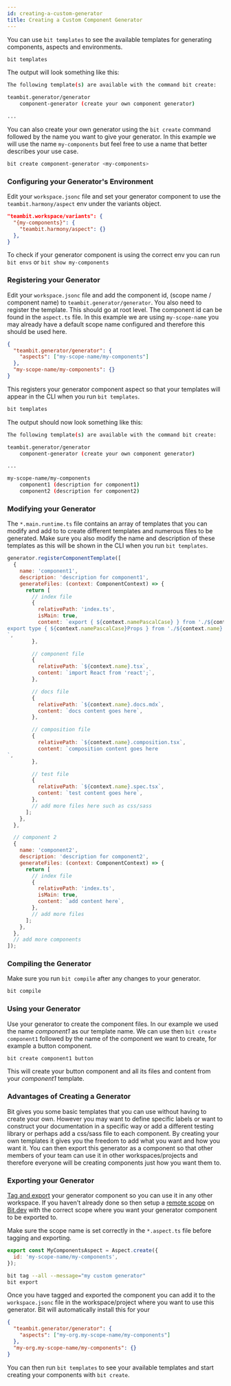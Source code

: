 ```yaml
---
id: creating-a-custom-generator
title: Creating a Custom Component Generator
---
```


You can use `bit templates` to see the available templates for generating components, aspects and environments.

```bash
bit templates
```

The output will look something like this:

```bash
The following template(s) are available with the command bit create:

teambit.generator/generator
    component-generator (create your own component generator)

...
```

You can also create your own generator using the `bit create` command followed by the name you want to give your generator. In this example we will use the name `my-components` but feel free to use a name that better describes your use case.

```bash
bit create component-generator <my-components>
```

### Configuring your Generator's Environment

Edit your `workspace.jsonc` file and set your generator component to use the `teambit.harmony/aspect` env under the variants object.

```json {2,3} title="workspace.jsonc"
"teambit.workspace/variants": {
  "{my-components}": {
    "teambit.harmony/aspect": {}
  },
}
```

To check if your generator component is using the correct env you can run `bit envs` or `bit show my-components`

### Registering your Generator

Edit your `workspace.jsonc` file and add the component id, (scope name / component name) to `teambit.generator/generator`. You also need to register the template. This should go at root level. The component id can be found in the `aspect.ts` file. In this example we are using `my-scope-name` you may already have a default scope name configured and therefore this should be used here.

```json {} title="workspace.jsonc"
{
  "teambit.generator/generator": {
    "aspects": ["my-scope-name/my-components"]
  },
  "my-scope-name/my-components": {}
}
```

This registers your generator component aspect so that your templates will appear in the CLI when you run `bit templates`.

```bash
bit templates
```

The output should now look something like this:

```bash
The following template(s) are available with the command bit create:

teambit.generator/generator
    component-generator (create your own component generator)

...

my-scope-name/my-components
    component1 (description for component1)
    component2 (description for component2)
```

### Modifying your Generator

The `*.main.runtime.ts` file contains an array of templates that you can modify and add to to create different templates and numerous files to be generated. Make sure you also modify the name and description of these templates as this will be shown in the CLI when you run `bit templates`.

```js {3,4} title="*.main.runtime.ts"
generator.registerComponentTemplate([
  {
    name: 'component1',
    description: 'description for component1',
    generateFiles: (context: ComponentContext) => {
      return [
        // index file
        {
          relativePath: 'index.ts',
          isMain: true,
          content: `export { ${context.namePascalCase} } from './${context.name}';
export type { ${context.namePascalCase}Props } from './${context.name}';
`,
        },

        // component file
        {
          relativePath: `${context.name}.tsx`,
          content: `import React from 'react';`,
        },

        // docs file
        {
          relativePath: `${context.name}.docs.mdx`,
          content: `docs content goes here`,
        },

        // composition file
        {
          relativePath: `${context.name}.composition.tsx`,
          content: `composition content goes here
`,
        },

        // test file
        {
          relativePath: `${context.name}.spec.tsx`,
          content: `test content goes here`,
        },
        // add more files here such as css/sass
      ];
    },
  },

  // component 2
  {
    name: 'component2',
    description: 'description for component2',
    generateFiles: (context: ComponentContext) => {
      return [
        // index file
        {
          relativePath: 'index.ts',
          isMain: true,
          content: `add content here`,
        },
        // add more files
      ];
    },
  },
  // add more components
]);
```

### Compiling the Generator

Make sure you run `bit compile` after any changes to your generator.

```bash
bit compile
```

### Using your Generator

Use your generator to create the component files. In our example we used the name _component1_ as our template name. We can use then `bit create component1` followed by the name of the component we want to create, for example a button component.

```bash
bit create component1 button
```

This will create your button component and all its files and content from your _component1_ template.

### Advantages of Creating a Generator

Bit gives you some basic templates that you can use without having to create your own. However you may want to define specific labels or want to construct your documentation in a specific way or add a different testing library or perhaps add a css/sass file to each component. By creating your own templates it gives you the freedom to add what you want and how you want it. You can then export this generator as a component so that other members of your team can use it in other workspaces/projects and therefore everyone will be creating components just how you want them to.

### Exporting your Generator

[Tag and export](/getting-started/exporting-components) your generator component so you can use it in any other workspace. If you haven't already done so then setup a [remote scope](/getting-started/remote-scope) on [Bit.dev](https://bit.dev/) with the correct scope where you want your generator component to be exported to.

Make sure the scope name is set correctly in the `*.aspect.ts` file before tagging and exporting.

```js {2} title="*.aspect.ts"
export const MyComponentsAspect = Aspect.create({
  id: 'my-scope-name/my-components',
});
```

```bash
bit tag --all --message="my custom generator"
bit export
```

Once you have tagged and exported the component you can add it to the `workspace.jsonc` file in the workspace/project where you want to use this generator. Bit will automatically install this for your

```json title="workspace.jsonc"
{
  "teambit.generator/generator": {
    "aspects": ["my-org.my-scope-name/my-components"]
  },
  "my-org.my-scope-name/my-components": {}
}
```

You can then run `bit templates` to see your available templates and start creating your components with `bit create`.
